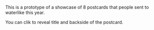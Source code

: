 This is a prototype of a showcase of 8 postcards that people sent to waterlike this year. 

You can clik to reveal title and backside of the postcard.


